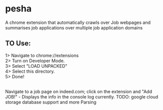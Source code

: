 # pesha
A chrome extension that automatically crawls over Job webpages and summarises job applications over multiple job application domains

TO Use:
--------
1> Navigate to chrome://extensions <br>
2> Turn on Developer Mode. <br>
3> Select "LOAD UNPACKED" <br>
4> Select this directory. <br>
5> Done! <br>
<br>

Navigate to a job page on indeed.com; click on the extension and "Add JOB!" - Displays the info in the console log currently. TODO: google cloud storage database support and more Parsing
